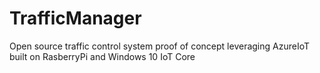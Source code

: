 # TrafficManager
Open source traffic control system proof of concept leveraging AzureIoT built on RasberryPi and Windows 10 IoT Core
